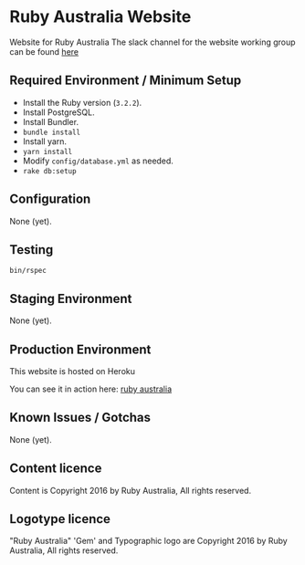 # Ruby Australia Website

Website for Ruby Australia
The slack channel for the website working group can be found
[here](https://rubyau.slack.com/messages/ruby-au-website/)

## Required Environment / Minimum Setup

- Install the Ruby version (`3.2.2`).
- Install PostgreSQL.
- Install Bundler.
- `bundle install`
- Install yarn.
- `yarn install`
- Modify `config/database.yml` as needed.
- `rake db:setup`

## Configuration

None (yet).

## Testing

`bin/rspec`

## Staging Environment

None (yet).

## Production Environment

This website is hosted on Heroku

You can see it in action here:
[ruby australia](https://ruby.org.au)

## Known Issues / Gotchas

None (yet).

## Content licence

Content is Copyright 2016 by Ruby Australia, All rights reserved.

## Logotype licence

"Ruby Australia" 'Gem' and Typographic logo are Copyright 2016 by Ruby Australia,
All rights reserved.
